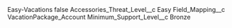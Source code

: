 <?xml version="1.0" encoding="UTF-8"?>
<CustomMetadata xmlns="http://soap.sforce.com/2006/04/metadata" xmlns:xsi="http://www.w3.org/2001/XMLSchema-instance" xmlns:xsd="http://www.w3.org/2001/XMLSchema">
    <label>Easy-Vacations</label>
    <protected>false</protected>
    <values>
        <field>Accessories_Threat_Level__c</field>
        <value xsi:type="xsd:string">Easy</value>
    </values>
    <values>
        <field>Field_Mapping__c</field>
        <value xsi:type="xsd:string">VacationPackage_Account</value>
    </values>
    <values>
        <field>Minimum_Support_Level__c</field>
        <value xsi:type="xsd:string">Bronze</value>
    </values>
</CustomMetadata>
